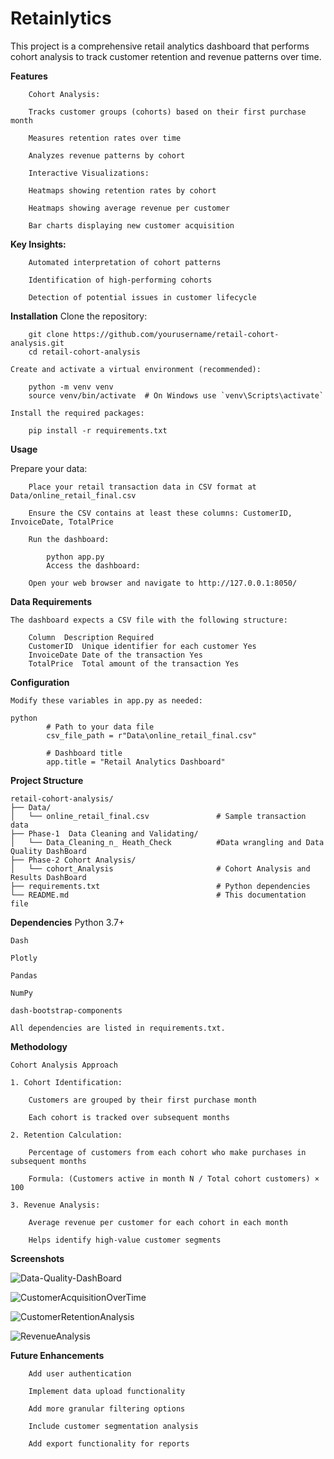 # Retainlytics
This project is a comprehensive retail analytics dashboard that performs cohort analysis to track customer retention and revenue patterns over time.

**Features**

        Cohort Analysis:

        Tracks customer groups (cohorts) based on their first purchase month

        Measures retention rates over time

        Analyzes revenue patterns by cohort

        Interactive Visualizations:

        Heatmaps showing retention rates by cohort

        Heatmaps showing average revenue per customer

        Bar charts displaying new customer acquisition

**Key Insights:**

        Automated interpretation of cohort patterns

        Identification of high-performing cohorts

        Detection of potential issues in customer lifecycle

**Installation**
    Clone the repository:

        git clone https://github.com/yourusername/retail-cohort-analysis.git
        cd retail-cohort-analysis

    Create and activate a virtual environment (recommended):

        python -m venv venv
        source venv/bin/activate  # On Windows use `venv\Scripts\activate`

    Install the required packages:

        pip install -r requirements.txt

**Usage**

Prepare your data:

        Place your retail transaction data in CSV format at Data/online_retail_final.csv

        Ensure the CSV contains at least these columns: CustomerID, InvoiceDate, TotalPrice

        Run the dashboard:

            python app.py
            Access the dashboard:

        Open your web browser and navigate to http://127.0.0.1:8050/

**Data Requirements**

    The dashboard expects a CSV file with the following structure:

        Column	Description	Required
        CustomerID	Unique identifier for each customer	Yes
        InvoiceDate	Date of the transaction	Yes
        TotalPrice	Total amount of the transaction	Yes


**Configuration**

    Modify these variables in app.py as needed:

    python
            # Path to your data file
            csv_file_path = r"Data\online_retail_final.csv"

            # Dashboard title
            app.title = "Retail Analytics Dashboard"


**Project Structure**

    retail-cohort-analysis/
    ├── Data/
    │   └── online_retail_final.csv               # Sample transaction data
    ├── Phase-1  Data Cleaning and Validating/    
    │   └── Data_Cleaning_n_ Heath_Check          #Data wrangling and Data Quality DashBoard
    ├── Phase-2 Cohort Analysis/
    │   └── cohort_Analysis                       # Cohort Analysis and Results DashBoard
    ├── requirements.txt                          # Python dependencies
    └── README.md                                 # This documentation file


**Dependencies**
    Python 3.7+

    Dash

    Plotly

    Pandas

    NumPy

    dash-bootstrap-components

    All dependencies are listed in requirements.txt.



**Methodology**

    Cohort Analysis Approach

    1. Cohort Identification:

        Customers are grouped by their first purchase month

        Each cohort is tracked over subsequent months

    2. Retention Calculation:

        Percentage of customers from each cohort who make purchases in subsequent months

        Formula: (Customers active in month N / Total cohort customers) × 100

    3. Revenue Analysis:

        Average revenue per customer for each cohort in each month

        Helps identify high-value customer segments


**Screenshots**

![Data-Quality-DashBoard](https://github.com/user-attachments/assets/f46929e0-b6d8-4b79-8000-f6537e984ccc)

![CustomerAcquisitionOverTime](https://github.com/user-attachments/assets/d2491cb9-51fc-487b-821f-9532ba39ba65)

![CustomerRetentionAnalysis](https://github.com/user-attachments/assets/bf604fa3-88a1-4d34-92ca-a02ab05d5187)

![RevenueAnalysis](https://github.com/user-attachments/assets/af1a9837-a08f-4fff-a002-20952696783e)


**Future Enhancements**

        Add user authentication

        Implement data upload functionality

        Add more granular filtering options

        Include customer segmentation analysis

        Add export functionality for reports

